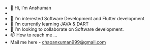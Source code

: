 - 👋 Hi, I’m Anshuman
- 
- 👀 I’m interested Software Development and Flutter development
- 🌱 I’m currently learning JAVA & DART
- 💞️ I’m looking to collaborate on Software development.
- 📫 How to reach me ...
- Mail me here - chaoanxuman999@gmail.com

<!---
cyberhypex/cyberhypex is a ✨ special ✨ repository because its `README.md` (this file) appears on your GitHub profile.
You can click the Preview link to take a look at your changes.
--->

